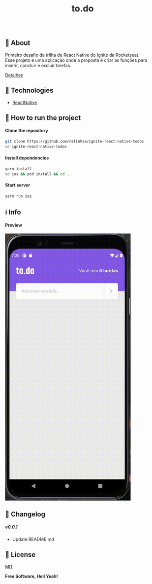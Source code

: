<h4 align="center">
    <h1 align="center">
      to.do
    </h1>
    <br><br>
</h4>

## 🔖 About
Primeiro desafio da trilha de React Native do Ignite da Rocketseat. Esse projeto é uma aplicação onde a proposta é criar as funções para inserir, concluir e excluir tarefas.

[Detalhes](docs/ABOUT.md)

## 🚀 Technologies
- [ReactNative](https://reactnative.dev/)

## 🏁 How to run the project
#### Clone the repository
```bash
git clone https://github.com/rafinhaa/ignite-react-native-todos
cd ignite-react-native-todos
```

#### Install dependencies
```bash
yarn install
cd ios && pod install && cd ..
```

#### Start server
```bash
yarn run ios
```

## ℹ️ Info
#### Preview
![Watch the video](docs/videos/demo.gif)

## 📄 Changelog
##### v0.0.1
- Update README.md

## 📝 License
[MIT](LICENSE.txt)

**Free Software, Hell Yeah!**